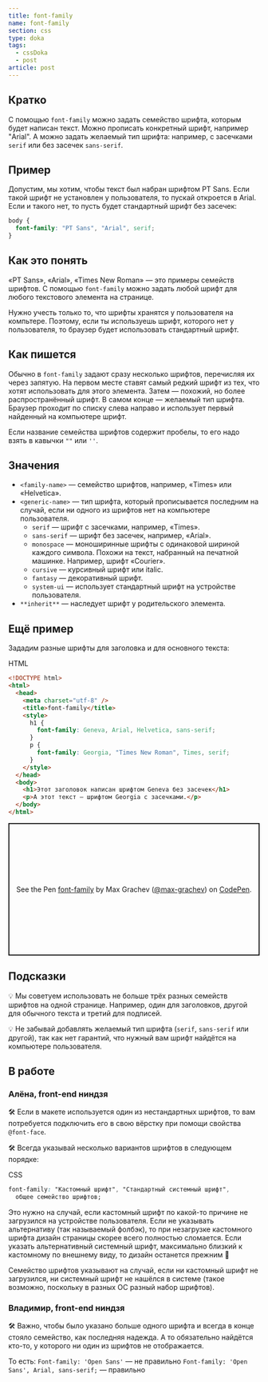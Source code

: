 ```yaml
---
title: font-family
name: font-family
section: css
type: doka
tags:
  - cssDoka
  - post
article: post
---
```


## Кратко

С помощью `font-family` можно задать семейство шрифта, которым будет написан текст. Можно прописать конкретный шрифт, например "Arial". А можно задать желаемый тип шрифта: например, с засечками `serif` или без засечек `sans-serif`.

## Пример

Допустим, мы хотим, чтобы текст был набран шрифтом PT Sans. Если такой шрифт не установлен у пользователя, то пускай откроется в Arial. Если и такого нет, то пусть будет стандартный шрифт без засечек:

```css
body {
  font-family: "PT Sans", "Arial", serif;
}
```

## Как это понять

«PT Sans», «Arial», «Times New Roman» — это примеры семейств шрифтов. С помощью `font-family` можно задать любой шрифт для любого текстового элемента на странице.

Нужно учесть только то, что шрифты хранятся у пользователя на компьтере. Поэтому, если ты используешь шрифт, которого нет у пользователя, то браузер будет использовать стандартный шрифт.

## Как пишется

Обычно в `font-family` задают сразу несколько шрифтов, перечисляя их через запятую. На первом месте ставят самый редкий шрифт из тех, что хотят использовать для этого элемента. Затем — похожий, но более распространённый шрифт. В самом конце — желаемый тип шрифта. Браузер проходит по списку слева направо и использует первый найденный на компьютере шрифт.

Если название семейства шрифтов содержит пробелы, то его надо взять в кавычки `""` или `''`.

## Значения

- `<family-name>` — семейство шрифтов, например, «Times» или «Helvetica».
- `<generic-name>` — тип шрифта, который прописывается последним на случай, если ни одного из шрифтов нет на компьютере пользователя.
  - `serif` — шрифт с засечками, например, «Times».
  - `sans-serif` — шрифт без засечек, например, «Arial».
  - `monospace` — моноширинные шрифты с одинаковой шириной каждого символа. Похожи на текст, набранный на печатной машинке. Например, шрифт «Courier».
  - `cursive` — курсивный шрифт или italic.
  - `fantasy` — декоративный шрифт.
  - `system-ui` — использует стандартный шрифт на устройстве пользователя.
- `**inherit**` — наследует шрифт у родительского элемента.

## Ещё пример

Зададим разные шрифты для заголовка и для основного текста:

HTML

```html
<!DOCTYPE html>
<html>
  <head>
    <meta charset="utf-8" />
    <title>font-family</title>
    <style>
      h1 {
        font-family: Geneva, Arial, Helvetica, sans-serif;
      }
      p {
        font-family: Georgia, "Times New Roman", Times, serif;
      }
    </style>
  </head>
  <body>
    <h1>Этот заголовок написан шрифтом Geneva без засечек</h1>
    <p>А этот текст — шрифтом Georgia с засечками.</p>
  </body>
</html>
```

<p class="codepen" data-height="265" data-theme-id="light" data-default-tab="html,result" data-user="max-grachev" data-slug-hash="bZzqYP" style="height: 265px; box-sizing: border-box; display: flex; align-items: center; justify-content: center; border: 2px solid; margin: 1em 0; padding: 1em;" data-pen-title="font-family">
  <span>See the Pen <a href="https://codepen.io/max-grachev/pen/bZzqYP">
  font-family</a> by Max Grachev (<a href="https://codepen.io/max-grachev">@max-grachev</a>)
  on <a href="https://codepen.io">CodePen</a>.</span>
</p>
<script async src="https://static.codepen.io/assets/embed/ei.js"></script>

## Подсказки

💡 Мы советуем использовать не больше трёх разных семейств шрифтов на одной странице. Например, один для заголовков, другой для обычного текста и третий для подписей.

💡 Не забывай добавлять желаемый тип шрифта (`serif`, `sans-serif` или другой), так как нет гарантий, что нужный вам шрифт найдётся на компьютере пользователя.

## В работе

### Алёна, front-end ниндзя

🛠 Если в макете используется один из нестандартных шрифтов, то вам потребуется подключить его в свою вёрстку при помощи свойства `@font-face`.

🛠 Всегда указывай несколько вариантов шрифтов в следующем порядке:

CSS

```css
font-family: "Кастомный шрифт", "Стандартный системный шрифт",
  общее семейство шрифтов;
```

Это нужно на случай, если кастомный шрифт по какой-то причине не загрузился на устройстве пользователя. Если не указывать альтернативу (так называемый фолбэк), то при незагрузке кастомного шрифта дизайн страницы скорее всего полностью сломается. Если указать альтернативный системный шрифт, максимально близкий к кастомному по внешнему виду, то дизайн останется прежним 🎉

Семейство шрифтов указывают на случай, если ни кастомный шрифт не загрузился, ни системный шрифт не нашёлся в системе (такое возможно, поскольку в разных ОС разный набор шрифтов).

### Владимир, front-end ниндзя

🛠 Важно, чтобы было указано больше одного шрифта и всегда в конце стояло семейство, как последняя надежда. А то обязательно найдётся кто-то, у которого ни один из шрифтов не отображается.

То есть: `Font-family: 'Open Sans'` — не правильно `Font-family: 'Open Sans', Arial, sans-serif;` — правильно
